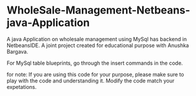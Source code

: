 # WholeSale-Management-Netbeans-java-Application
A java Application on wholesale management using MySql has backend in NetbeansIDE.
A joint project created for educational purpose with Anushka Bargava.

For MySql table blueprints, go through the insert commands in the code.

for note: If you are using this code for your purpose, please make sure to play with the code and understanding it. Modify the code match your
expetations.
